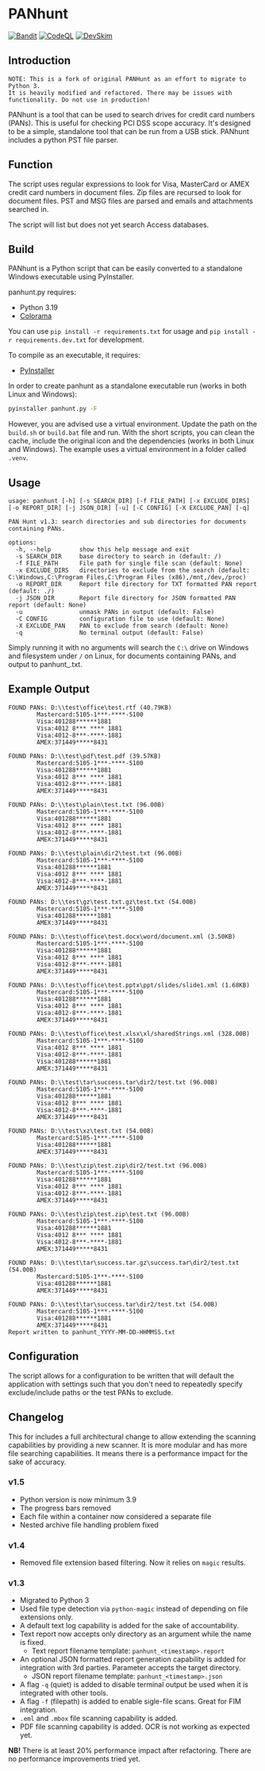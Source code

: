 # PANhunt

[![Bandit](https://github.com/zbalkan/PANhunt/actions/workflows/bandit.yml/badge.svg?branch=master)](https://github.com/zbalkan/PANhunt/actions/workflows/bandit.yml)
[![CodeQL](https://github.com/zbalkan/PANhunt/actions/workflows/codeql.yml/badge.svg?branch=master)](https://github.com/zbalkan/PANhunt/actions/workflows/codeql.yml)
[![DevSkim](https://github.com/zbalkan/PANhunt/actions/workflows/devskim.yml/badge.svg?branch=master)](https://github.com/zbalkan/PANhunt/actions/workflows/devskim.yml)

## Introduction

```shell
NOTE: This is a fork of original PANHunt as an effort to migrate to Python 3.
It is heavily modified and refactored. There may be issues with functionality. Do not use in production!
```

PANhunt is a tool that can be used to search drives for credit card numbers (PANs). This is useful for checking PCI DSS scope accuracy. It's designed to be a simple, standalone tool that can be run from a USB stick. PANhunt includes a python PST file parser.

## Function

The script uses regular expressions to look for Visa, MasterCard or AMEX credit card numbers in document files. Zip files are recursed to look for document files. PST and MSG files are parsed and emails and attachments searched in.

The script will list but does not yet search Access databases.

## Build

PANhunt is a Python script that can be easily converted to a standalone Windows executable using PyInstaller.

panhunt.py requires:

- Python 3.19
- [Colorama](https://pypi.python.org/pypi/colorama)

You can use `pip install -r requirements.txt` for usage and `pip install -r requirements.dev.txt` for development.

To compile as an executable, it requires:

- [PyInstaller](https://pypi.python.org/pypi/PyInstaller)

In order to create panhunt as a standalone executable run (works in both Linux and Windows):

```bash
pyinstaller panhunt.py -F
```

However, you are advised  use a virtual environment. Update the path on the `build.sh` or `build.bat` file and run. With the short scripts, you can clean the cache, include the original icon and the dependencies (works in both Linux and Windows). The example uses a virtual environment in a folder called `.venv`.

## Usage

```shell
usage: panhunt [-h] [-s SEARCH_DIR] [-f FILE_PATH] [-x EXCLUDE_DIRS] [-o REPORT_DIR] [-j JSON_DIR] [-u] [-C CONFIG] [-X EXCLUDE_PAN] [-q]

PAN Hunt v1.3: search directories and sub directories for documents containing PANs.

options:
  -h, --help        show this help message and exit
  -s SEARCH_DIR     base directory to search in (default: /)
  -f FILE_PATH      File path for single file scan (default: None)
  -x EXCLUDE_DIRS   directories to exclude from the search (default: C:\Windows,C:\Program Files,C:\Program Files (x86),/mnt,/dev,/proc)
  -o REPORT_DIR     Report file directory for TXT formatted PAN report (default: ./)
  -j JSON_DIR       Report file directory for JSON formatted PAN report (default: None)
  -u                unmask PANs in output (default: False)
  -C CONFIG         configuration file to use (default: None)
  -X EXCLUDE_PAN    PAN to exclude from search (default: None)
  -q                No terminal output (default: False)
```

Simply running it with no arguments will search the `C:\` drive on Windows and filesystem under `/` on Linux, for documents containing PANs, and output to panhunt_<timestamp>.txt.

## Example Output

```shell
FOUND PANs: D:\\test\office\test.rtf (40.79KB)
        Mastercard:5105-1***-****-5100
        Visa:401288******1881
        Visa:4012 8*** **** 1881
        Visa:4012-8***-****-1881
        AMEX:371449*****8431

FOUND PANs: D:\\test\pdf\test.pdf (39.57KB)
        Mastercard:5105-1***-****-5100
        Visa:401288******1881
        Visa:4012 8*** **** 1881
        Visa:4012-8***-****-1881
        AMEX:371449*****8431

FOUND PANs: D:\\test\plain\test.txt (96.00B)
        Mastercard:5105-1***-****-5100
        Visa:401288******1881
        Visa:4012 8*** **** 1881
        Visa:4012-8***-****-1881
        AMEX:371449*****8431

FOUND PANs: D:\\test\plain\dir2\test.txt (96.00B)
        Mastercard:5105-1***-****-5100
        Visa:401288******1881
        Visa:4012 8*** **** 1881
        Visa:4012-8***-****-1881
        AMEX:371449*****8431

FOUND PANs: D:\\test\gz\test.txt.gz\test.txt (54.00B)
        Mastercard:5105-1***-****-5100
        Visa:401288******1881
        AMEX:371449*****8431

FOUND PANs: D:\\test\office\test.docx\word/document.xml (3.50KB)
        Mastercard:5105-1***-****-5100
        Visa:401288******1881
        Visa:4012 8*** **** 1881
        Visa:4012-8***-****-1881
        AMEX:371449*****8431

FOUND PANs: D:\\test\office\test.pptx\ppt/slides/slide1.xml (1.68KB)
        Mastercard:5105-1***-****-5100
        Visa:401288******1881
        Visa:4012 8*** **** 1881
        Visa:4012-8***-****-1881
        AMEX:371449*****8431

FOUND PANs: D:\\test\office\test.xlsx\xl/sharedStrings.xml (328.00B)
        Mastercard:5105-1***-****-5100
        Visa:4012 8*** **** 1881
        Visa:4012-8***-****-1881
        Visa:401288******1881
        AMEX:371449*****8431

FOUND PANs: D:\\test\tar\success.tar\dir2/test.txt (96.00B)
        Mastercard:5105-1***-****-5100
        Visa:401288******1881
        Visa:4012 8*** **** 1881
        Visa:4012-8***-****-1881
        AMEX:371449*****8431

FOUND PANs: D:\\test\xz\test.txt (54.00B)
        Mastercard:5105-1***-****-5100
        Visa:401288******1881
        AMEX:371449*****8431

FOUND PANs: D:\\test\zip\test.zip\dir2/test.txt (96.00B)
        Mastercard:5105-1***-****-5100
        Visa:401288******1881
        Visa:4012 8*** **** 1881
        Visa:4012-8***-****-1881
        AMEX:371449*****8431

FOUND PANs: D:\\test\zip\test.zip\test.txt (96.00B)
        Mastercard:5105-1***-****-5100
        Visa:401288******1881
        Visa:4012 8*** **** 1881
        Visa:4012-8***-****-1881
        AMEX:371449*****8431

FOUND PANs: D:\\test\tar\success.tar.gz\success.tar\dir2/test.txt (54.00B)
        Mastercard:5105-1***-****-5100
        Visa:401288******1881
        AMEX:371449*****8431

FOUND PANs: D:\\test\tar\success.tar\dir2/test.txt (54.00B)
        Mastercard:5105-1***-****-5100
        Visa:401288******1881
        AMEX:371449*****8431
Report written to panhunt_YYYY-MM-DD-HHMMSS.txt
```

## Configuration

The script allows for a configuration to be written that will default the application with settings such that you don't need to
repeatedly specify exclude/include paths or the test PANs to exclude.

## Changelog

This for includes a full architectural change to allow extending the scanning capabilities by providing a new scanner. It is more modular and has more file searching capabilities. It means there is a performance impact for the sake of accuracy.

### v1.5

- Python version is now minimum 3.9
- The progress bars removed
- Each file within a container now considered a separate file
- Nested archive file handling problem fixed

### v1.4

- Removed file extension based filtering. Now it relies on `magic` results.

### v1.3

- Migrated to Python 3
- Used file type detection via `python-magic` instead of depending on file extensions only.
- A default text log capability is added for the sake of accountability.
- Text report now accepts only directory as an argument while the name is fixed.
  - Text report filename template: `panhunt_<timestamp>.report`
- An optional JSON formatted report generation capability is added for integration with 3rd parties. Parameter accepts the target directory.
  - JSON report filename template: `panhunt_<timestamp>.json`
- A flag `-q` (quiet) is added to disable terminal output be used when it is integrated with other tools.
- A flag `-f` (filepath) is added to enable sigle-file scans. Great for FIM integration.
- `.eml` and `.mbox` file scanning capability is added.
- PDF file scanning capability is added. OCR is not working as expected yet.

**NB!** There is at least 20% performance impact after refactoring. There are no performance improvements tried yet.
